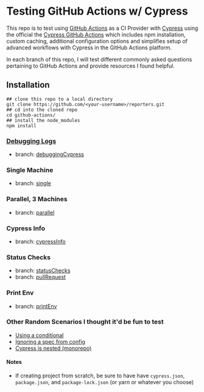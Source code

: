 # Testing GitHub Actions w/ Cypress

This repo is to test using [GitHub Actions](https://docs.github.com/en/actions) as a CI Provider with [Cypress](https://docs.cypress.io/guides/overview/why-cypress) using the official the [Cypress GitHub Actions](https://github.com/marketplace/actions/cypress-io) which includes npm installation, custom caching, additional configuration options and simplifies setup of advanced workflows with Cypress in the GitHub Actions platform.

In each branch of this repo, I will test different commonly asked questions pertaining to GitHub Actions and provide resources I found helpful.

## Installation
```
## clone this repo to a local directory
git clone https://github.com/<your-username>/reporters.git
## cd into the cloned repo
cd github-actions/
## install the node_modules
npm install
```

### [Debugging Logs](https://docs.cypress.io/guides/references/troubleshooting#Print-DEBUG-logs) 
- branch: [debuggingCypress](https://github.com/conversaShawn/github-actions/tree/debuggingCypress)

### Single Machine
- branch: [single](https://github.com/conversaShawn/github-actions/tree/single)

### Parallel, 3 Machines
- branch: [parallel](https://github.com/conversaShawn/github-actions/tree/parallel)

### Cypress Info
- branch: [cypressInfo](https://github.com/conversaShawn/github-actions/tree/cypressInfo)

### Status Checks
- branch: [statusChecks](https://github.com/conversaShawn/github-actions/tree/statusChecks)
- branch: [pullRequest](https://github.com/conversaShawn/github-actions/tree/pullRequest)

### Print Env
- branch: [printEnv](https://github.com/conversaShawn/github-actions/tree/printEnv)

### Other Random Scenarios I thought it'd be fun to test
- [Using a conditional](https://github.com/conversaShawn/github-actions/tree/conditional)
- [Ignoring a spec from config](https://github.com/conversaShawn/github-actions/tree/ignoreSpecConfig)
- [Cypress is nested (monorepo)](https://github.com/conversaShawn/github-actions/tree/nestedCypress)

#### Notes
- If creating project from scratch, be sure to have have `cypress.json`, `package.json`, and `package-lock.json` (or yarn or whatever you choose)